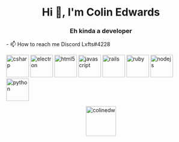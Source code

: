 <h1 align="center">Hi 👋, I'm Colin Edwards</h1>
<h3 align="center">Eh kinda a developer </h3>
- 📫 How to reach me Discord Lxfts#4228

<p align="left"> <img src="https://konpa.github.io/devicon/devicon.git/icons/csharp/csharp-original.svg" alt="csharp" width="60" height="60"/> <img src="https://konpa.github.io/devicon/devicon.git/icons/electron/electron-original.svg" alt="electron" width="60" height="60"/> <img src="https://konpa.github.io/devicon/devicon.git/icons/html5/html5-original-wordmark.svg" alt="html5" width="60" height="60"/> <img src="https://konpa.github.io/devicon/devicon.git/icons/javascript/javascript-original.svg" alt="javascript" width="60" height="60"/> <img src="https://konpa.github.io/devicon/devicon.git/icons/rails/rails-original-wordmark.svg" alt="rails" width="60" height="60"/> <img src="https://konpa.github.io/devicon/devicon.git/icons/ruby/ruby-original-wordmark.svg" alt="ruby" width="60" height="60"/> <img src="https://konpa.github.io/devicon/devicon.git/icons/nodejs/nodejs-original-wordmark.svg" alt="nodejs" width="60" height="60"/> <img src="https://konpa.github.io/devicon/devicon.git/icons/python/python-original-wordmark.svg" alt="python" width="60" height="60"/></p><p align="center">
<a href="https://dev.to/colinedw" target="blank"><img align="center" src="https://cdn.jsdelivr.net/npm/simple-icons@3.0.1/icons/dev-dot-to.svg" alt="colinedw" height="80" width="80" /></a>
</p>
